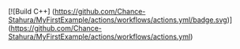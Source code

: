 [![Build C++]
(https://github.com/Chance-Stahura/MyFirstExample/actions/workflows/actions.yml/badge.svg)]
(https://github.com/Chance-Stahura/MyFirstExample/actions/workflows/actions.yml)

